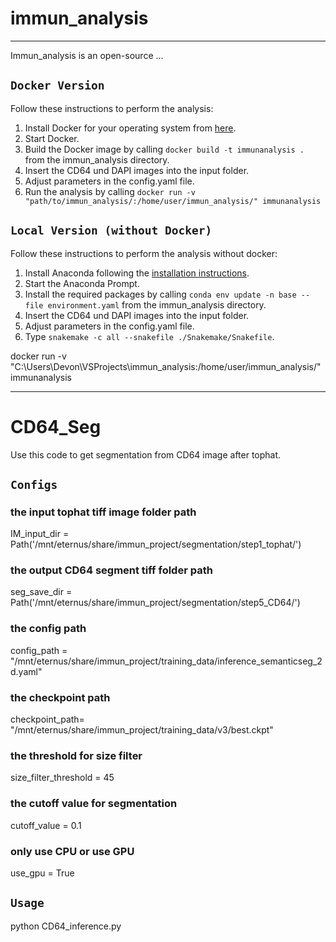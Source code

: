 # immun_analysis
***
Immun_analysis is an open-source ...
## `Docker Version`

Follow these instructions to perform the analysis:
1. Install Docker for your operating system from [here](https://docs.docker.com/get-docker/).
2. Start Docker.
3. Build the Docker image by calling ```docker build -t immunanalysis .``` from the immun_analysis directory.
4. Insert the CD64 und DAPI images into the input folder.
5. Adjust parameters in the config.yaml file.
6. Run the analysis by calling `docker run -v "path/to/immun_analysis/:/home/user/immun_analysis/" immunanalysis`

## `Local Version (without Docker)`
Follow these instructions to perform the analysis without docker:
1. Install Anaconda following the [installation instructions](https://docs.conda.io/en/latest/miniconda.html).
2. Start the Anaconda Prompt.
3. Install the required packages by calling ```conda env update -n base --file environment.yaml``` from the immun_analysis directory.
4. Insert the CD64 und DAPI images into the input folder.
5. Adjust parameters in the config.yaml file.
6. Type `snakemake -c all --snakefile ./Snakemake/Snakefile`.

docker run -v "C:\Users\Devon\VSProjects\immun_analysis:/home/user/immun_analysis/" immunanalysis

***

# CD64_Seg
  Use this code to get segmentation from CD64 image after tophat. 

## `Configs`

### the input tophat tiff image folder path  
  IM_input_dir =  Path('/mnt/eternus/share/immun_project/segmentation/step1_tophat/')
### the output CD64 segment tiff folder path    
  seg_save_dir = Path('/mnt/eternus/share/immun_project/segmentation/step5_CD64/') 
### the config path
  config_path = "/mnt/eternus/share/immun_project/training_data/inference_semanticseg_2d.yaml"
### the checkpoint path
  checkpoint_path= "/mnt/eternus/share/immun_project/training_data/v3/best.ckpt"
### the threshold for size filter 
  size_filter_threshold = 45
### the cutoff value for segmentation
  cutoff_value = 0.1
### only use CPU or use GPU 
use_gpu = True

## `Usage`
  python CD64_inference.py
